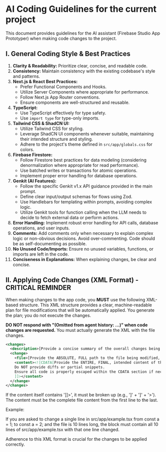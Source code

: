 
# AI Coding Guidelines for the current project

This document provides guidelines for the AI assistant (Firebase Studio App Prototyper) when making code changes to the project.

## I. General Coding Style & Best Practices

1.  **Clarity & Readability:** Prioritize clear, concise, and readable code.
2.  **Consistency:** Maintain consistency with the existing codebase's style and patterns.
3.  **Next.js & React Best Practices:**
    *   Prefer Functional Components and Hooks.
    *   Utilize Server Components where appropriate for performance.
    *   Follow Next.js App Router conventions.
    *   Ensure components are well-structured and reusable.
4.  **TypeScript:**
    *   Use TypeScript effectively for type safety.
    *   Use `import type` for type-only imports.
5.  **Tailwind CSS & ShadCN UI:**
    *   Utilize Tailwind CSS for styling.
    *   Leverage ShadCN UI components whenever suitable, maintaining their intended structure and styling.
    *   Adhere to the project's theme defined in `src/app/globals.css` for colors.
6.  **Firebase Firestore:**
    *   Follow Firestore best practices for data modeling (considering denormalization where appropriate for read performance).
    *   Use batched writes or transactions for atomic operations.
    *   Implement proper error handling for database operations.
7.  **Genkit (AI Features):**
    *   Follow the specific Genkit v1.x API guidance provided in the main prompt.
    *   Define clear input/output schemas for flows using Zod.
    *   Use Handlebars for templating within prompts, avoiding complex logic.
    *   Utilize Genkit tools for function calling when the LLM needs to decide to fetch external data or perform actions.
8.  **Error Handling:** Implement robust error handling for API calls, database operations, and user inputs.
9.  **Comments:** Add comments only when necessary to explain complex logic or non-obvious decisions. Avoid over-commenting. Code should be as self-documenting as possible.
10. **No Unused Code/Imports:** Ensure no unused variables, functions, or imports are left in the code.
11. **Conciseness in Explanations:** When explaining changes, be clear and concise.

## II. Applying Code Changes (XML Format) - CRITICAL REMINDER

When making changes to the app code, you **MUST** use the following XML-based structure. This XML structure provides a clear, machine-readable plan for file modifications that will be automatically applied. You generate the plan; you do not execute the changes.

**DO NOT respond with "(Omitted from agent history: ...)" when code changes are requested.** You must actually generate the XML with the file changes.

```xml
<changes>
  <description>[Provide a concise summary of the overall changes being made, e.g., "Implemented user profile editing functionality"]</description>
  <change>
    <file>[Provide the ABSOLUTE, FULL path to the file being modified, e.g., /src/app/profile/edit/page.tsx]</file>
    <content><![CDATA[Provide the ENTIRE, FINAL, intended content of the file here.
    Do NOT provide diffs or partial snippets.
    Ensure all code is properly escaped within the CDATA section if necessary (though CDATA handles most special characters like <, >, &).
    ]]></content> 
  </change> 
</changes>
```

If the content itself contains ']]>', it must be broken up (e.g., ']' + ']' + '>').
The content must be the complete file content from the first line to the last.

Example:

If you are asked to change a single line in src/app/example.tsx from const a = 1; to const a = 2; and the file is 10 lines long, the <content> block must contain all 10 lines of src/app/example.tsx with that one line changed.

Adherence to this XML format is crucial for the changes to be applied correctly. 